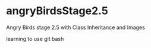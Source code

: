 # angryBirdsStage2.5
Angry Birds stage 2.5 with Class Inheritance and Images

learning to use git bash